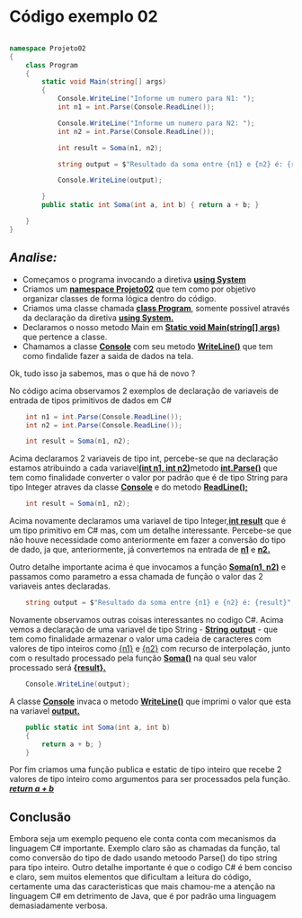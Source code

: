 <h1> Código exemplo 02</h1>

```csharp using System;

namespace Projeto02
{
    class Program
    {
        static void Main(string[] args)
        {
            Console.WriteLine("Informe um numero para N1: ");
            int n1 = int.Parse(Console.ReadLine());

            Console.WriteLine("Informe um numero para N2: ");
            int n2 = int.Parse(Console.ReadLine());

            int result = Soma(n1, n2);

            string output = $"Resultado da soma entre {n1} e {n2} é: {result}";

            Console.WriteLine(output);

        }
        public static int Soma(int a, int b) { return a + b; }

    }
}
```
<h2><b><i> Analise: </i></b></h2>

- Começamos o programa invocando a diretiva <u><b>using System</b></u>
- Criamos um <u><b>namespace Projeto02</b></u> que tem como por objetivo organizar classes de forma lógica dentro do código.</u>
- Criamos uma classe chamada <u><b>class Program</b></u>, somente possivel através da declaração da diretiva <u><b>using System.</b></u> 
- Declaramos o nosso metodo Main em <u><b>Static void Main(string[] args)</b></u> que pertence a classe.
- Chamamos a classe <u><b>Console</b></u> com seu metodo <u><b>WriteLine()</b></u> que tem como findalide fazer a saida de dados na tela.


<p> Ok, tudo isso ja sabemos, mas o que há de novo ? </p>

<p> No código acima observamos 2 exemplos de declaração de variaveis de entrada de tipos primitivos de dados em C# </p>

```csharp
    int n1 = int.Parse(Console.ReadLine());
    int n2 = int.Parse(Console.ReadLine());

    int result = Soma(n1, n2);
```

<p> Acima declaramos 2 variaveis de tipo int, percebe-se que na declaração estamos atribuindo a cada variavel<u><b>(int n1, int n2)</b></u>metodo <u><b>int.Parse()</b></u> que tem como finalidade converter o valor por padrão que é de tipo String para tipo Integer atraves da classe <u><b>Console</b></u> e do metodo <u><b>ReadLine();</b></u></p> 

```csharp
    int result = Soma(n1, n2);
```

<p> Acima novamente declaramos uma variavel de tipo Integer,<u><b>int result</b></u> que é um tipo primitivo em C# mas, com um detalhe interessante. Percebe-se que não houve necessidade como anteriormente em fazer a conversão do tipo de dado, ja que, anteriormente, já convertemos na entrada de <u><b>n1</b></u> e <u><b>n2.</b></u>
<p>Outro detalhe importante acima é que invocamos a função <u><b>Soma(n1, n2)</b></u> e passamos como parametro a essa chamada de função o valor das 2 variaveis antes declaradas.

```csharp
    string output = $"Resultado da soma entre {n1} e {n2} é: {result}";
```

<p> Novamente observamos outras coisas interessantes no codigo C#. Acima vemos a declaração de uma variavel de tipo String - <u><b>String output</b></u> - que tem como finalidade armazenar o valor uma cadeia de caracteres com valores de tipo inteiros como <u>{n1}</u> e <u>{n2}</u> com recurso de interpolação, junto com o resultado processado pela função <u><b>Soma()</b></u> na qual seu valor processado será <u><b>{result}.</b></u></p> 

```csharp
    Console.WriteLine(output);
```
<p> A classe <u><b>Console</b></u> invaca o metodo <u><b>WriteLine()</b></u> que imprimi o valor que esta na variavel <u><b>output.</b></u>

```csharp
    public static int Soma(int a, int b) 
    { 
        return a + b; }
    }
```
<p>Por fim criamos uma função publica e estatic de tipo inteiro que recebe 2 valores de tipo inteiro como argumentos para ser processados pela função. <u><i><b>return a + b </b></i></u> 

<h2> Conclusão </h2>

<p> Embora seja um exemplo pequeno ele conta conta com mecanismos da linguagem C# importante.
Exemplo claro são as chamadas da função, tal como conversão do tipo de dado usando metoodo Parse() do tipo string para tipo inteiro. Outro detalhe importante é que o codigo C# é bem conciso e claro, sem muitos elementos que dificultam a leitura do código, certamente uma das caracteristicas que mais chamou-me a atenção na linguagem C# em detrimento de Java, que é por padrão uma linguagem demasiadamente verbosa.
</p>
